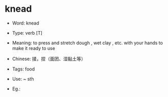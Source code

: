 # knead

- Word: knead

- Type: verb [T]
- Meaning: to press and stretch dough , wet clay , etc. with your hands to make it ready to use
- Chinese: 揉，捏（面团、湿黏土等）
- Tags: food
- Use: ~ sth
- Eg.: 

